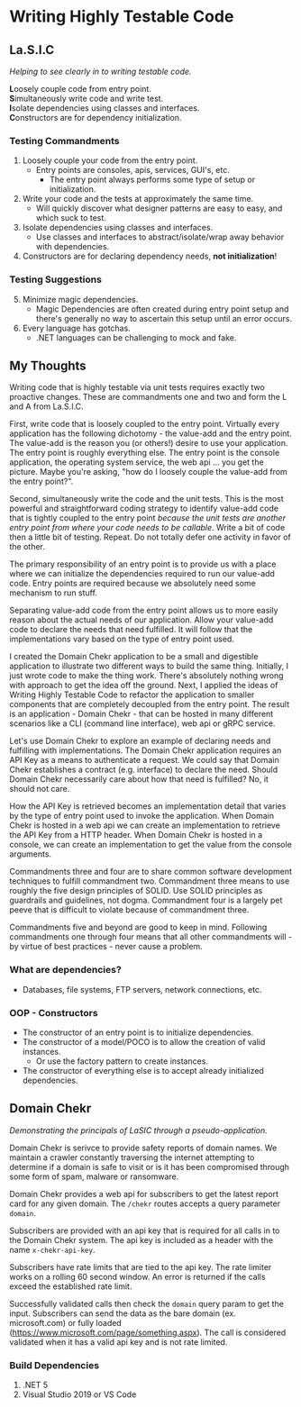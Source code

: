 # Writing Highly Testable Code

## La.S.I.C
*Helping to see clearly in to writing testable code.*

**L**oosely couple code from entry point. \
**S**imultaneously write code and write test. \
**I**solate dependencies using classes and interfaces. \
**C**onstructors are for dependency initialization.

### Testing Commandments
1. Loosely couple your code from the entry point.
	- Entry points are consoles, apis, services, GUI's, etc.
		- The entry point always performs some type of setup or initialization.
2. Write your code and the tests at approximately the same time.
	- Will quickly discover what designer patterns are easy to easy, and which suck to test.
3. Isolate dependencies using classes and interfaces.
	- Use classes and interfaces to abstract/isolate/wrap away behavior with dependencies.
4. Constructors are for declaring dependency needs, **not initialization**!

### Testing Suggestions

5. Minimize magic dependencies.
	- Magic Dependencies are often created during entry point setup and there's generally no way to ascertain this setup until an error occurs.
6. Every language has gotchas. 
    - .NET languages can be challenging to mock and fake.

## My Thoughts

Writing code that is highly testable via unit tests requires exactly two proactive changes. These are commandments one and two and form the L and A from La.S.I.C. 

First, write code that is loosely coupled to the entry point. Virtually every application has the following dichotomy - the value-add and the entry point. The value-add is the reason you (or others!) desire to use your application. The entry point is roughly everything else. The entry point is the console application, the operating system service, the web api ... you get the picture. Maybe you're asking, "how do I loosely couple the value-add from the entry point?".

Second, simultaneously write the code and the unit tests. This is the most powerful and straightforward coding strategy to identify value-add code that is tightly coupled to the entry point *because the unit tests are another entry point from where your code needs to be callable*. Write a bit of code then a little bit of testing. Repeat. Do not totally defer one activity in favor of the other.

The primary responsibility of an entry point is to provide us with a place where we can initialize the dependencies required to run our value-add code. Entry points are required because we absolutely need some mechanism to run stuff. 

Separating value-add code from the entry point allows us to more easily reason about the actual needs of our application. Allow your value-add code to declare the needs that need fulfilled. It will follow that the implementations vary based on the type of entry point used. 

I created the Domain Chekr application to be a small and digestible application to illustrate two different ways to build the same thing. Initially, I just wrote code to make the thing work. There's absolutely nothing wrong with approach to get the idea off the ground. Next, I applied the ideas of Writing Highly Testable Code to refactor the application to smaller components that are completely decoupled from the entry point. The result is an application - Domain Chekr - that can be hosted in many different scenarios like a CLI (command line interface), web api or gRPC service.

Let's use Domain Chekr to explore an example of declaring needs and fulfilling with implementations. The Domain Chekr application requires an API Key as a means to authenticate a request. We could say that Domain Chekr establishes a contract (e.g. interface) to declare the need. Should Domain Chekr necessarily care about how that need is fulfilled? No, it should not care. 

How the API Key is retrieved becomes an implementation detail that varies by the type of entry point used to invoke the application. When Domain Chekr is hosted in a web api we can create an implementation to retrieve the API Key from a HTTP header. When Domain Chekr is hosted in a console, we can create an implementation to get the value from the console arguments.

Commandments three and four are to share common software development techniques to fulfill commandment two. Commandment three means to use roughly the five design principles of SOLID. Use SOLID principles as guardrails and guidelines, not dogma. Commandment four is a largely pet peeve that is difficult to violate because of commandment three.

Commandments five and beyond are good to keep in mind. Following commandments one through four means that all other commandments will - by virtue of best practices - never cause a problem.

### What are dependencies?
- Databases, file systems, FTP servers, network connections, etc.

### OOP - Constructors
- The constructor of an entry point is to initialize dependencies.
- The constructor of a model/POCO is to allow the creation of valid instances.
	- Or use the factory pattern to create instances.
- The constructor of everything else is to accept already initialized dependencies.

## Domain Chekr

*Demonstrating the principals of LaSIC through a pseudo-application.*

Domain Chekr is serivce to provide safety reports of domain names. We maintain a crawler constantly traversing the internet attempting to determine if a domain is safe to visit or is it has been compromised through some form of spam, malware or ransomware.

Domain Chekr provides a web api for subscribers to get the latest report card for any given domain. The `/chekr` routes accepts a query parameter `domain`.

Subscribers are provided with an api key that is required for all calls in to the Domain Chekr system. The api key is included as a header with the name `x-chekr-api-key`.

Subscribers have rate limits that are tied to the api key. The rate limiter works on a rolling 60 second window. An error is returned if the calls exceed the established rate limit.

Successfully validated calls then check the `domain` query param to get the input. Subscribers can send the data as the bare domain (ex. microsoft.com) or fully loaded (https://www.microsoft.com/page/something.aspx). The call is considered validated when it has a valid api key and is not rate limited.

### Build Dependencies

1. .NET 5
1. Visual Studio 2019 or VS Code